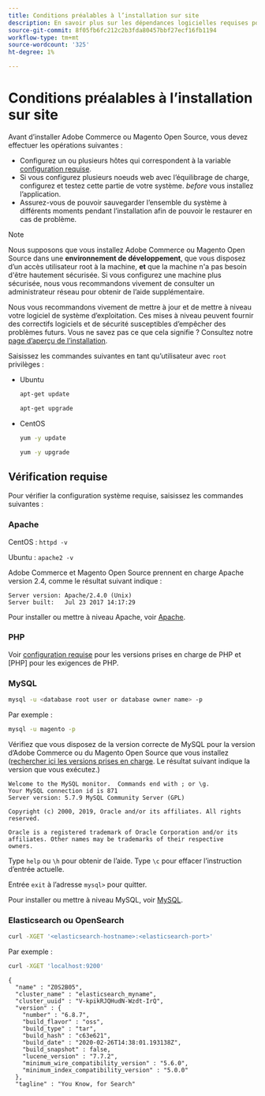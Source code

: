 ```yaml
---
title: Conditions préalables à l’installation sur site
description: En savoir plus sur les dépendances logicielles requises pour les installations sur site d’Adobe Commerce et de Magento Open Source.
source-git-commit: 8f05fb6fc212c2b3fda80457bbf27ecf16fb1194
workflow-type: tm+mt
source-wordcount: '325'
ht-degree: 1%

---
```



# Conditions préalables à l’installation sur site

Avant d’installer Adobe Commerce ou Magento Open Source, vous devez effectuer les opérations suivantes :

* Configurez un ou plusieurs hôtes qui correspondent à la variable [configuration requise](../system-requirements.md).
* Si vous configurez plusieurs noeuds web avec l’équilibrage de charge, configurez et testez cette partie de votre système. _before_ vous installez l’application.
* Assurez-vous de pouvoir sauvegarder l’ensemble du système à différents moments pendant l’installation afin de pouvoir le restaurer en cas de problème.

>[!NOTE]
>
>Nous supposons que vous installez Adobe Commerce ou Magento Open Source dans une **environnement de développement**, que vous disposez d’un accès utilisateur root à la machine, **et** que la machine n&#39;a pas besoin d&#39;être hautement sécurisée. Si vous configurez une machine plus sécurisée, nous vous recommandons vivement de consulter un administrateur réseau pour obtenir de l’aide supplémentaire.

Nous vous recommandons vivement de mettre à jour et de mettre à niveau votre logiciel de système d’exploitation. Ces mises à niveau peuvent fournir des correctifs logiciels et de sécurité susceptibles d’empêcher des problèmes futurs. Vous ne savez pas ce que cela signifie ? Consultez notre [page d’aperçu de l’installation](../overview.md).

Saisissez les commandes suivantes en tant qu’utilisateur avec `root` privilèges :

* Ubuntu

   ```bash
   apt-get update
   ```

   ```bash
   apt-get upgrade
   ```

* CentOS

   ```bash
   yum -y update
   ```

   ```bash
   yum -y upgrade
   ```

## Vérification requise

Pour vérifier la configuration système requise, saisissez les commandes suivantes :

### Apache

CentOS : `httpd -v`

Ubuntu : `apache2 -v`

Adobe Commerce et Magento Open Source prennent en charge Apache version 2.4, comme le résultat suivant indique :

```terminal
Server version: Apache/2.4.0 (Unix)
Server built:   Jul 23 2017 14:17:29
```

Pour installer ou mettre à niveau Apache, voir [Apache](web-server/apache.md).

### PHP

Voir [configuration requise](../system-requirements.md) pour les versions prises en charge de PHP et [PHP] pour les exigences de PHP.

### MySQL

```bash
mysql -u <database root user or database owner name> -p
```

Par exemple :

```bash
mysql -u magento -p
```

Vérifiez que vous disposez de la version correcte de MySQL pour la version d’Adobe Commerce ou du Magento Open Source que vous installez ([rechercher ici les versions prises en charge](../system-requirements.md). Le résultat suivant indique la version que vous exécutez.)

```terminal
Welcome to the MySQL monitor.  Commands end with ; or \g.
Your MySQL connection id is 871
Server version: 5.7.9 MySQL Community Server (GPL)

Copyright (c) 2000, 2019, Oracle and/or its affiliates. All rights reserved.

Oracle is a registered trademark of Oracle Corporation and/or its
affiliates. Other names may be trademarks of their respective
owners.
```

Type `help` ou `\h` pour obtenir de l’aide. Type `\c` pour effacer l’instruction d’entrée actuelle.

Entrée `exit` à l’adresse `mysql>` pour quitter.

Pour installer ou mettre à niveau MySQL, voir [MySQL](database/mysql.md).

### Elasticsearch ou OpenSearch

```bash
curl -XGET '<elasticsearch-hostname>:<elasticsearch-port>'
```

Par exemple :

```bash
curl -XGET 'localhost:9200'
```

```terminal
{
  "name" : "Z0S2B05",
  "cluster_name" : "elasticsearch_myname",
  "cluster_uuid" : "V-kpikRJQHudN-Wzdt-IrQ",
  "version" : {
    "number" : "6.8.7",
    "build_flavor" : "oss",
    "build_type" : "tar",
    "build_hash" : "c63e621",
    "build_date" : "2020-02-26T14:38:01.193138Z",
    "build_snapshot" : false,
    "lucene_version" : "7.7.2",
    "minimum_wire_compatibility_version" : "5.6.0",
    "minimum_index_compatibility_version" : "5.0.0"
  },
  "tagline" : "You Know, for Search"
```
